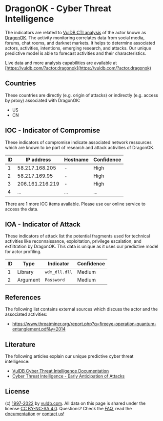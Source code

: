# DragonOK - Cyber Threat Intelligence

The indicators are related to [VulDB CTI analysis](https://vuldb.com/?kb.cti) of the actor known as [DragonOK](https://vuldb.com/?actor.dragonok). The activity monitoring correlates data from social media, forums, chat rooms, and darknet markets. It helps to determine associated actors, activities, intentions, emerging research, and attacks. Our unique predictive model is able to forecast activities and their characteristics.

Live data and more analysis capabilities are available at [https://vuldb.com/?actor.dragonok](https://vuldb.com/?actor.dragonok)

## Countries

These countries are directly (e.g. origin of attacks) or indirectly (e.g. access by proxy) associated with DragonOK:

* US
* CN

## IOC - Indicator of Compromise

These indicators of compromise indicate associated network ressources which are known to be part of research and attack activities of DragonOK.

ID | IP address | Hostname | Confidence
-- | ---------- | -------- | ----------
1 | 58.217.168.205 | - | High
2 | 58.217.169.95 | - | High
3 | 206.161.216.219 | - | High
4 | ... | ... | ...

There are 1 more IOC items available. Please use our online service to access the data.

## IOA - Indicator of Attack

These indicators of attack list the potential fragments used for technical activities like reconnaissance, exploitation, privilege escalation, and exfiltration by DragonOK. This data is unique as it uses our predictive model for actor profiling.

ID | Type | Indicator | Confidence
-- | ---- | --------- | ----------
1 | Library | `wdm_dll.dll` | Medium
2 | Argument | `Password` | Medium

## References

The following list contains external sources which discuss the actor and the associated activities:

* https://www.threatminer.org/report.php?q=fireeye-operation-quantum-entanglement.pdf&y=2014

## Literature

The following articles explain our unique predictive cyber threat intelligence:

* [VulDB Cyber Threat Intelligence Documentation](https://vuldb.com/?kb.cti)
* [Cyber Threat Intelligence - Early Anticipation of Attacks](https://www.scip.ch/en/?labs.20201022)

## License

(c) [1997-2022](https://vuldb.com/?kb.changelog) by [vuldb.com](https://vuldb.com/?kb.about). All data on this page is shared under the license [CC BY-NC-SA 4.0](https://creativecommons.org/licenses/by-nc-sa/4.0/). Questions? Check the [FAQ](https://vuldb.com/?kb.faq), read the [documentation](https://vuldb.com/?kb) or [contact us](https://vuldb.com/?contact)!

